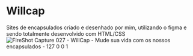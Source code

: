# Willcap
Sites de encapsulados criado e desenhado por mim, utilizando o figma e sendo totalmente desenvolvido com HTML/CSS
![FireShot Capture 027 - WillCap - Mude sua vida com os nossos encapsulados - 127 0 0 1](https://user-images.githubusercontent.com/119333308/209401446-e54a2004-242b-42bb-8921-f43037d81a96.png)
